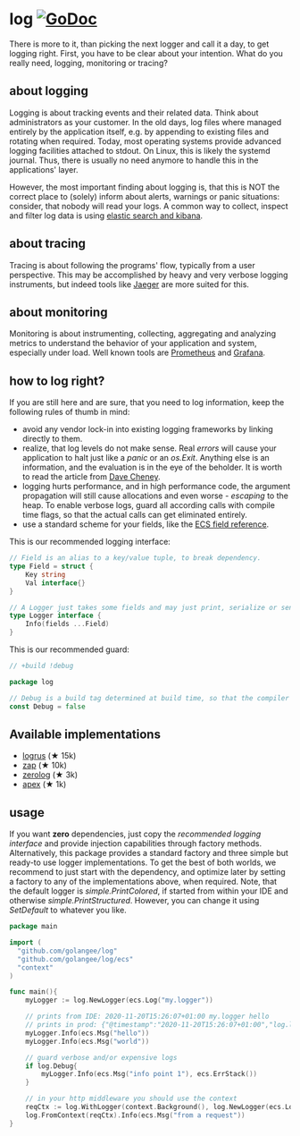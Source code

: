 # log [![GoDoc](https://godoc.org/github.com/golangee/log?status.svg)](http://godoc.org/github.com/golangee/log) 
There is more to it, than picking the next logger and call it a day, to get logging right.
First, you have to be clear about your intention. What do you really need, logging, monitoring or
tracing?

## about logging
Logging is about tracking events and their related data. Think about administrators
as your customer. In the old days, log files where managed entirely by
the application itself, e.g. by appending to existing files and rotating when required. Today,
most operating systems provide advanced logging facilities attached to stdout. On Linux, this is
likely the systemd journal. Thus, there is usually no need anymore to handle this in the applications'
layer.

However, the most important finding about logging is, that this is NOT the correct place to (solely) 
inform about alerts, warnings or panic situations: consider, that nobody will read your logs. A common way
to collect, inspect and filter log data is using [elastic search and kibana](https://www.elastic.co/de/).

## about tracing
Tracing is about following the programs' flow, typically from a user perspective. This
may be accomplished by heavy and very verbose logging instruments, but indeed tools like 
[Jaeger](https://github.com/jaegertracing/) are more suited for this.

## about monitoring
Monitoring is about instrumenting, collecting, aggregating and analyzing metrics to understand
the behavior of your application and system, especially under load. Well known tools are 
[Prometheus](https://prometheus.io/) and [Grafana](https://grafana.com/).

## how to log right?
If you are still here and are sure, that you need to log information, keep the following
rules of thumb in mind:
* avoid any vendor lock-in into existing logging frameworks by linking directly to them.
* realize, that log levels do not make sense. Real *errors* will cause your application to halt
just like a *panic* or an *os.Exit*. Anything else is an information, and
the evaluation is in the eye of the beholder. It is worth to read the article from
[Dave Cheney](https://dave.cheney.net/2015/11/05/lets-talk-about-logging).
* logging hurts performance, and in high performance code, the argument propagation will still
cause allocations and even worse - *escaping* to the heap. To enable verbose logs, 
guard all according calls with compile time flags, so that the actual calls can get eliminated entirely.
* use a standard scheme for your fields, like the 
[ECS field reference](https://www.elastic.co/guide/en/ecs/current/ecs-field-reference.html).


This is our recommended logging interface:
```go
// Field is an alias to a key/value tuple, to break dependency.
type Field = struct {
	Key string
	Val interface{}
}

// A Logger just takes some fields and may just print, serialize or send it anywhere.
type Logger interface {
	Info(fields ...Field)
}
```

This is our recommended guard:
```go
// +build !debug

package log

// Debug is a build tag determined at build time, so that the compiler can remove dead code.
const Debug = false
```

## Available implementations
* [logrus](https://github.com/sirupsen/logrus) (★ 15k)
* [zap](https://github.com/uber-go/zap) (★ 10k)
* [zerolog](https://github.com/rs/zerolog) (★ 3k)
* [apex](https://github.com/apex/log) (★ 1k)


## usage
If you want **zero** dependencies, just copy the *recommended logging interface* and provide injection
capabilities through factory methods. Alternatively, this package provides a standard factory and 
three simple but ready-to use logger implementations. To get the best of both worlds, we recommend to 
just start with the dependency, and optimize later by setting a factory to any of the 
implementations above, when required. Note, that the default logger is *simple.PrintColored*, if started
from within your IDE and otherwise *simple.PrintStructured*. However, you can change it using 
*SetDefault* to whatever you like. 


```go
package main

import (
  "github.com/golangee/log"
  "github.com/golangee/log/ecs"
  "context"
)

func main(){
    myLogger := log.NewLogger(ecs.Log("my.logger"))

    // prints from IDE: 2020-11-20T15:26:07+01:00 my.logger hello
    // prints in prod: {"@timestamp":"2020-11-20T15:26:07+01:00","log.level":"trace","log.logger":"my.logger","message":"hello"}
    myLogger.Info(ecs.Msg("hello")) 
    myLogger.Info(ecs.Msg("world"))

    // guard verbose and/or expensive logs
    if log.Debug{
    	myLogger.Info(ecs.Msg("info point 1"), ecs.ErrStack()) 
    }

    // in your http middleware you should use the context
    reqCtx := log.WithLogger(context.Background(), log.NewLogger(ecs.Log("my.request.logger")))
    log.FromContext(reqCtx).Info(ecs.Msg("from a request"))
}
```

